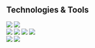 ## Technologies & Tools 

![](https://img.shields.io/badge/OS-Linux-informational?style=flat&logo=linux&logoColor=white&color=c0dcec)
![](https://img.shields.io/badge/OS-Windows-informational?style=flat&logo=windows&logoColor=white&color=c0dcec)  
![](https://img.shields.io/badge/Code-Core_Java-informational?style=flat&logo=java&logoColor=white&color=48bcd1)
![](https://img.shields.io/badge/Code-Spring_Boot-informational?style=flat&logo=spring%20boot&logoColor=white&color=48bcd1)
![](https://img.shields.io/badge/Code-Hibernate-informational?style=flat&logo=hibernate&logoColor=white&color=48bcd1)
![](https://img.shields.io/badge/Code-Thymeleaf-informational?style=flat&logo=thymeleaf&logoColor=white&color=48bcd1)  
![](https://img.shields.io/badge/Tools-CircleCI-informational?style=flat&logo=circleci&logoColor=white&color=45b08c)
![](https://img.shields.io/badge/Tools-Sourcetree-informational?style=flat&logo=sourcetree&logoColor=white&color=45b08c)










<!--
**faizalabdrahman/faizalabdrahman** is a ✨ _special_ ✨ repository because its `README.md` (this file) appears on your GitHub profile. 👋

Here are some ideas to get you started:

- 🔭 I’m currently working on ...
- 🌱 I’m currently learning ...
- 👯 I’m looking to collaborate on ...
- 🤔 I’m looking for help with ...
- 💬 Ask me about ...
- 📫 How to reach me: ...
- 😄 Pronouns: ...
- ⚡ Fun fact: ...
-->
